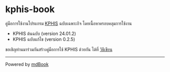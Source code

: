 # kphis-book
คู่มือการใช้งานโปรแกรม [KPHIS](https://gitlab.kph.go.th/apichat/kphisdockerimages.git) ฉบับเฉพาะกิจ โดยเนื้อหาครอบคลุมการใช้งาน
* KPHIS ต้นฉบับ (version 24.01.2)
* KPHIS ฉบับแก้ไข (version 0.2.5)

ขอเชิญท่านมาร่วมกันสร้างคู่มือการใช้ KPHIS ด้วยกัน ได้ที่ [วิธีเขียน](src/howto-contribute.md)

---

Powered by [mdBook](https://github.com/rust-lang/mdBook)